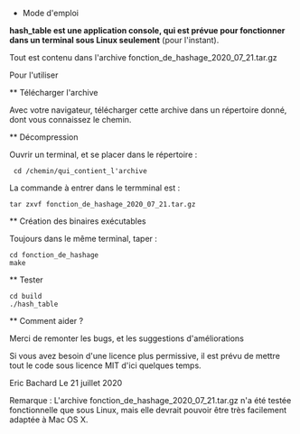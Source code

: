 * Mode d'emploi

**hash_table est une application console, qui est prévue pour fonctionner dans un terminal sous Linux seulement** (pour l'instant).


Tout est contenu dans l'archive fonction_de_hashage_2020_07_21.tar.gz

Pour l'utiliser


** Télécharger l'archive

Avec votre navigateur, télécharger cette archive dans un répertoire donné, dont vous connaissez le chemin.


** Décompression

Ouvrir un terminal, et se placer dans le répertoire :

````
 cd /chemin/qui_contient_l'archive
````

La commande à entrer dans le termminal est :
````
tar zxvf fonction_de_hashage_2020_07_21.tar.gz
````

** Création des binaires exécutables 

Toujours dans le même terminal, taper :

````
cd fonction_de_hashage
make
````


** Tester

````
cd build
./hash_table
````

** Comment aider ?

Merci de remonter les bugs, et les suggestions d'améliorations

Si vous avez besoin d'une licence plus permissive, il est prévu de mettre tout le code sous licence MIT d'ici quelques temps.


Eric Bachard
Le 21 juillet 2020


Remarque :
L'archive fonction_de_hashage_2020_07_21.tar.gz n'a été testée fonctionnelle que sous Linux, mais elle devrait pouvoir être très facilement adaptée à Mac OS X.